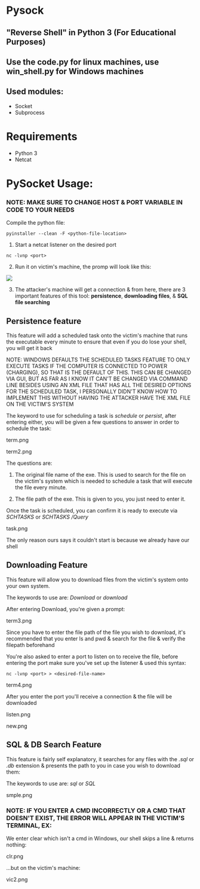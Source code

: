 # Pysock 
## "Reverse Shell" in Python 3 (For Educational Purposes)

## Use the code.py for linux machines, use win_shell.py for Windows machines

## Used modules:

* Socket
* Subprocess

# Requirements

* Python 3
* Netcat

# PySocket Usage:

### NOTE: MAKE SURE TO CHANGE HOST & PORT VARIABLE IN CODE TO YOUR NEEDS

Compile the python file:

```
pyinstaller --clean -F <python-file-location>
```

1. Start a netcat listener on the desired port
```
nc -lvnp <port>
```

2. Run it on victim's machine, the promp will look like this:

![](../pics/vic.png)

3. The attacker's machine will get a connection & from here, there are 3 important features of this tool: **persistence**, **downloading files**, & **SQL file searching**

## Persistence feature

This feature will add a scheduled task onto the victim's machine that runs the executable every minute to ensure that even if you do lose your shell, you will get it back

NOTE: WINDOWS DEFAULTS THE SCHEDULED TASKS FEATURE TO ONLY EXECUTE TASKS IF THE COMPUTER IS CONNECTED TO POWER (CHARGING), SO THAT IS THE DEFAULT OF THIS. THIS CAN BE CHANGED VIA GUI, BUT AS FAR AS I KNOW IT CAN'T BE CHANGED VIA COMMAND LINE BESIDES USING AN XML FILE THAT HAS ALL THE DESIRED OPTIONS FOR THE SCHEDULED TASK, I PERSONALLY DIDN'T KNOW HOW TO IMPLEMENT THIS WITHOUT HAVING THE ATTACKER HAVE THE XML FILE ON THE VICTIM'S SYSTEM

The keyword to use for scheduling a task is *schedule* or *persist*, after entering either, you will be given a few questions to answer in order to schedule the task:

term.png

term2.png

The questions are:

1. The original file name of the exe. This is used to search for the file on the victim's system which is needed to schedule a task that will execute the file every minute.

2. The file path of the exe. This is given to you, you just need to enter it.

Once the task is scheduled, you can confirm it is ready to execute via *SCHTASKS* or *SCHTASKS /Query*

task.png

The only reason ours says it couldn't start is because we already have our shell

## Downloading Feature

This feature will allow you to download files from the victim's system onto your own system.

The keywords to use are: *Download* or *download*

After entering Download, you're given a prompt:

term3.png

Since you have to enter the file path of the file you wish to download, it's recommended that you enter ls and pwd & search for the file & verify the filepath beforehand

You're also asked to enter a port to listen on to receive the file, before entering the port make sure you've set up the listener & used this syntax:
```
nc -lvnp <port> > <desired-file-name>
```

term4.png
 
After you enter the port you'll receive a connection & the file will be downloaded 
 
listen.png

new.png

## SQL & DB Search Feature

This feature is fairly self explanatory, it searches for any files with the *.sql* or *.db* extension & presents the path to you in case you wish to download them:

The keywords to use are: *sql* or *SQL*

smple.png
 
### NOTE: IF YOU ENTER A CMD INCORRECTLY OR A CMD THAT DOESN'T EXIST, THE ERROR WILL APPEAR IN THE VICTIM'S TERMINAL, EX:

We enter clear which isn't a cmd in Windows, our shell skips a line & returns nothing:

clr.png

...but on the victim's machine:

vic2.png

